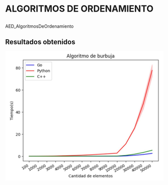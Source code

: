 # ALGORITMOS DE ORDENAMIENTO
##


AED_AlgoritmosDeOrdenamiento

## Resultados obtenidos

![App Screenshot](https://github.com/cmestasescarcena/AED_AlgoritmosDeOrdenamiento/blob/f41bf808050d1a177dbe58fa7ee5a30673c5cd01/Graphs/Graph_BubbleSort.jpeg)
